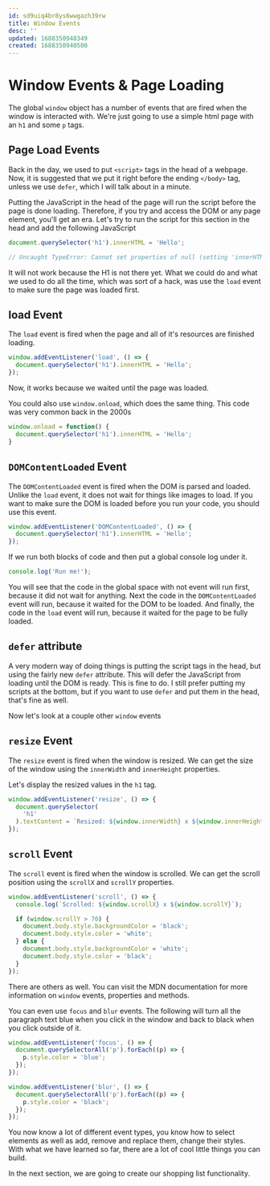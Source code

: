 ```yaml
---
id: sd9uiq4br8ys6wwgazh39rw
title: Window Events
desc: ''
updated: 1688350948349
created: 1688350940500
---
```

# Window Events & Page Loading

The global `window` object has a number of events that are fired when the window is interacted with. We're just going to use a simple html page with an `h1` and some `p` tags.

## Page Load Events

Back in the day, we used to put `<script>` tags in the head of a webpage. Now, it is suggested that we put it right before the ending `</body>` tag, unless we use `defer`, which I will talk about in a minute.

Putting the JavaScript in the head of the page will run the script before the page is done loading. Therefore, if you try and access the DOM or any page element, you'll get an era. Let's try to run the script for this section in the head and add the following JavaScript

```JavaScript
document.querySelector('h1').innerHTML = 'Hello';

// Uncaught TypeError: Cannot set properties of null (setting 'innerHTML')
```

It will not work because the H1 is not there yet. What we could do and what we used to do all the time, which was sort of a hack, was use the `load` event to make sure the page was loaded first.

## load Event

The `load` event is fired when the page and all of it's resources are finished loading.

```js
window.addEventListener('load', () => {
  document.querySelector('h1').innerHTML = 'Hello';
});
```

Now, it works because we waited until the page was loaded.

You could also use `window.onload`, which does the same thing. This code was very common back in the 2000s

```JavaScript
window.onload = function() {
  document.querySelector('h1').innerHTML = 'Hello';
}
```

## `DOMContentLoaded` Event

The `DOMContentLoaded` event is fired when the DOM is parsed and loaded. Unlike the `load` event, it does not wait for things like images to load. If you want to make sure the DOM is loaded before you run your code, you should use this event.

```js
window.addEventListener('DOMContentLoaded', () => {
  document.querySelector('h1').innerHTML = 'Hello';
});
```

If we run both blocks of code and then put a global console log under it.

```js
console.log('Run me!');
```

You will see that the code in the global space with not event will run first, because it did not wait for anything. Next the code in the `DOMContentLoaded` event will run, because it waited for the DOM to be loaded. And finally, the code in the `load` event will run, because it waited for the page to be fully loaded.

## `defer` attribute

A very modern way of doing things is putting the script tags in the head, but using the fairly new `defer` attribute. This will defer the JavaScript from loading until the DOM is ready. This is fine to do. I still prefer putting my scripts at the bottom, but if you want to use `defer` and put them in the head, that's fine as well.

Now let's look at a couple other `window` events

## `resize` Event

The `resize` event is fired when the window is resized. We can get the size of the window using the `innerWidth` and `innerHeight` properties.

Let's display the resized values in the `h1` tag.

```js
window.addEventListener('resize', () => {
  document.querySelector(
    'h1'
  ).textContent = `Resized: ${window.innerWidth} x ${window.innerHeight}`;
});
```

## `scroll` Event

The `scroll` event is fired when the window is scrolled. We can get the scroll position using the `scrollX` and `scrollY` properties.

```js
window.addEventListener('scroll', () => {
  console.log(`Scrolled: ${window.scrollX} x ${window.scrollY}`);

  if (window.scrollY > 70) {
    document.body.style.backgroundColor = 'black';
    document.body.style.color = 'white';
  } else {
    document.body.style.backgroundColor = 'white';
    document.body.style.color = 'black';
  }
});
```

There are others as well. You can visit the MDN documentation for more information on `window` events, properties and methods.

You can even use `focus` and `blur` events. The following will turn all the paragraph text blue when you click in the window and back to black when you click outside of it.

```js
window.addEventListener('focus', () => {
  document.querySelectorAll('p').forEach((p) => {
    p.style.color = 'blue';
  });
});

window.addEventListener('blur', () => {
  document.querySelectorAll('p').forEach((p) => {
    p.style.color = 'black';
  });
});
```

You now know a lot of different event types, you know how to select elements as well as add, remove and replace them, change their styles. With what we have learned so far, there are a lot of cool little things you can build.

In the next section, we are going to create our shopping list functionality.
